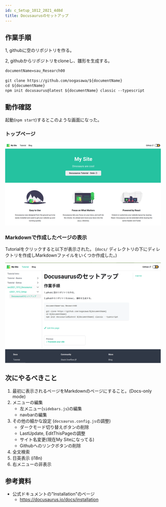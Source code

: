 ```yaml
---
id: c_Setup_1012_2021_4d8d
title: Docusaurusのセットアップ
---
```


## 作業手順

1, githubに空のリポジトリを作る。

2, githubからリポジトリをcloneし、雛形を生成する。

```
documentName=sau_Research00

git clone https://github.com/oogasawa/${documentName}
cd ${documentName}
npm init docusaurus@latest ${documentName} classic --typescript
```

## 動作確認

起動(`npm start`)するとこのような画面になった。

### トップページ

![](2021-10-14_01-08.png)


### Markdownで作成したページの表示

Tutorialをクリックすると以下が表示された。
(`docs/` ディレクトリの下にディレクトリを作成しMarkdownファイルをいくつか作成した。)

![](2021-10-13_11-01.png)


## 次にやるべきこと

1. 最初に表示されるページをMarkdownのページにすること。(Docs-only mode)
2. メニューの編集
    - 左メニュー(`sidebars.js`)の編集
    - navbarの編集
3. その他の細かな設定 (`docsaurus.config.js`の調整)
    - ダークモード切り替えボタンの削除
    - LastUpdate, EditThisPageの調整
    - サイト名変更(現在My Siteになってる)
    - Githubへのリンクボタンの削除
4. 全文検索
5. 日英表示 (i18n)
5. 右メニューの非表示



## 参考資料

- 公式ドキュメントの"Installation"のページ
    - https://docusaurus.io/docs/installation
